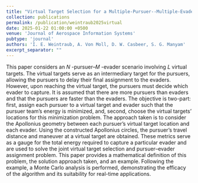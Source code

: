 ```yaml
---
title: "Virtual Target Selection for a Multiple-Pursuer--Multiple-Evader Scenario"
collection: publications
permalink: /publication/weintraub2025virtual
date: 2025-01-22 01:00:00 +0500
venue: 'Journal of Aerospace Information Systems'
pubtype: 'journal'
authors: 'I. E. Weintraub, A. Von Moll, D. W. Casbeer, S. G. Manyam'
excerpt_separator: ""
---
```

This paper considers an 𝑁 -pursuer–𝑀 -evader scenario involving 𝐿 virtual targets. The virtual targets serve as an intermediary target for the pursuers, allowing the pursuers to delay their final assignment to the evaders. However, upon reaching the virtual target, the pursuers must decide which evader to capture. It is assumed that there are more pursuers than evaders and that the pursuers are faster than the evaders. The objective is two-part: first, assign each pursuer to a virtual target and evader such that the pursuer team’s energy is minimized, and, second, choose the virtual targets’ locations for this minimization problem. The approach taken is to consider the Apollonius geometry between each pursuer’s virtual target location and each evader. Using the constructed Apollonius circles, the pursuer’s travel distance and maneuver at a virtual target are obtained. These metrics serve as a gauge for the total energy required to capture a particular evader and are used to solve the joint virtual target selection and pursuer–evader assignment problem. This paper provides a mathematical definition of this problem, the solution approach taken, and an example. Following the example, a Monte Carlo analysis is performed, demonstrating the efficacy of the algorithm and its suitability for real-time applications.
